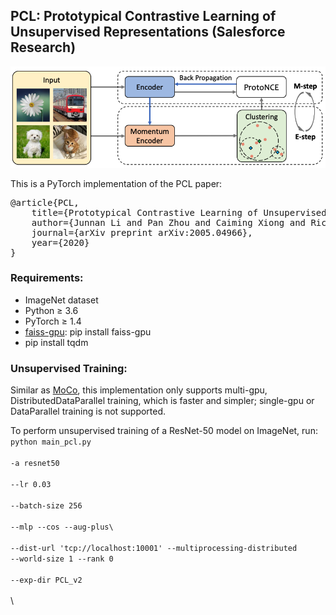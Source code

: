 ## PCL: Prototypical Contrastive Learning of Unsupervised Representations (Salesforce Research)
<img src="./img/PCL_framework.png" width="600">

This is a PyTorch implementation of the PCL paper:
<pre>
@article{PCL,
	title={Prototypical Contrastive Learning of Unsupervised Representations},
	author={Junnan Li and Pan Zhou and Caiming Xiong and Richard Socher and Steven C.H. Hoi},
	journal={arXiv preprint arXiv:2005.04966},
	year={2020}
}</pre>

### Requirements:
* ImageNet dataset
* Python ≥ 3.6
* PyTorch ≥ 1.4
* <a href="https://github.com/facebookresearch/faiss">faiss-gpu</a>: pip install faiss-gpu
* pip install tqdm

### Unsupervised Training:
Similar as <a href="https://github.com/facebookresearch/moco">MoCo</a>, this implementation only supports multi-gpu, DistributedDataParallel training, which is faster and simpler; single-gpu or DataParallel training is not supported.

To perform unsupervised training of a ResNet-50 model on ImageNet, run:
<code>python main_pcl.py \
  -a resnet50 \
  --lr 0.03 \
  --batch-size 256 \
  --mlp --cos --aug-plus\	
  --dist-url 'tcp://localhost:10001' --multiprocessing-distributed --world-size 1 --rank 0 \
  --exp-dir PCL_v2\
</code>\


